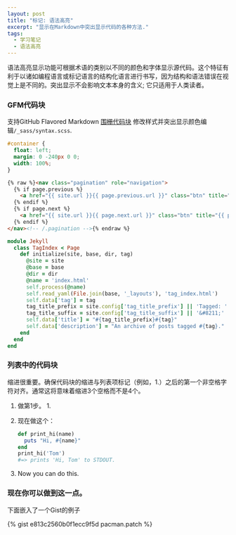 ```yaml
---
layout: post
title: "标记: 语法高亮"
excerpt: "显示在Markdown中突出显示代码的各种方法."
tags: 
  - 学习笔记
  - 语法高亮
---
```


语法高亮显示功能可根据术语的类别以不同的颜色和字体显示源代码。这个特征有利于以诸如编程语言或标记语言的结构化语言进行书写，因为结构和语法错误在视觉上是不同的。突出显示不会影响文本本身的含义; 它只适用于人类读者。

[^1]: <http://en.wikipedia.org/wiki/Syntax_highlighting>

### GFM代码块

支持GitHub Flavored Markdown [围栅代码块](https://help.github.com/articles/creating-and-highlighting-code-blocks/)  修改样式并突出显示颜色编辑`/_sass/syntax.scss`.

```css
#container {
  float: left;
  margin: 0 -240px 0 0;
  width: 100%;
}
```

```html
{% raw %}<nav class="pagination" role="navigation">
  {% if page.previous %}
    <a href="{{ site.url }}{{ page.previous.url }}" class="btn" title="{{ page.previous.title }}">Previous article</a>
  {% endif %}
  {% if page.next %}
    <a href="{{ site.url }}{{ page.next.url }}" class="btn" title="{{ page.next.title }}">Next article</a>
  {% endif %}
</nav><!-- /.pagination -->{% endraw %}
```

```ruby
module Jekyll
  class TagIndex < Page
    def initialize(site, base, dir, tag)
      @site = site
      @base = base
      @dir = dir
      @name = 'index.html'
      self.process(@name)
      self.read_yaml(File.join(base, '_layouts'), 'tag_index.html')
      self.data['tag'] = tag
      tag_title_prefix = site.config['tag_title_prefix'] || 'Tagged: '
      tag_title_suffix = site.config['tag_title_suffix'] || '&#8211;'
      self.data['title'] = "#{tag_title_prefix}#{tag}"
      self.data['description'] = "An archive of posts tagged #{tag}."
    end
  end
end
```

### 列表中的代码块

缩进很重要。确保代码块的缩进与列表项标记（例如，1.）之后的第一个非空格字符对齐。通常这将意味着缩进3个空格而不是4个。

1. 做第1步。 1.
2. 现在做这个：
   
   ```ruby
   def print_hi(name)
     puts "Hi, #{name}"
   end
   print_hi('Tom')
   #=> prints 'Hi, Tom' to STDOUT.
   ```
        
3. Now you can do this.

### 现在你可以做到这一点。

下面嵌入了一个Gist的例子

{% gist e813c2560b0f1ecc9f5d pacman.patch %}

